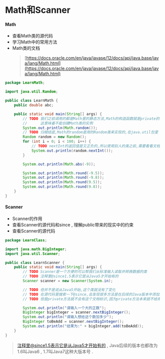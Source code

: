 # Math和Scanner

#### Math

* 查看Math类的源代码
* 学习Math中的常用方法
* Math类的文档
  > [https://docs.oracle.com/en/java/javase/12/docs/api/java.base/java/lang/Math.html](https://docs.oracle.com/en/java/javase/12/docs/api/java.base/java/lang/Math.html)

```java
package LearnMath;

import java.util.Random;

public class LearnMath {
    public double abc;

    public static void main(String[] args) {
        // TODO 我们之前调用的都是Math里的静态方法,Math的构造函数就是private的
        //      这意味着不能创建Math类的实例
        System.out.println(Math.random());
        // TODO 归根结底,Math的random是用的Random类来实现的,在java.util包里
        Random random = new Random();
        for (int i = 0; i < 100; i++) {
            // TODO nextInt的返回值是又正负的,所以使用别人的类之前,需要看看文档,避免出现问题
            System.out.println(random.nextInt());
        }

        System.out.println(Math.abs(-9));

        System.out.println(Math.round(-9.5));
        System.out.println(Math.round(-9.8));
        System.out.println(Math.round(9.5));
        System.out.println(Math.round(9.8));
    }
}
```

#### Scanner

* Scanner的作用
* 查看Scanner的源代码和since , 理解public带来的现实中的约束
* 查看Scanner的源代码

```java
package LearnClass;

import java.math.BigInteger;
import java.util.Scanner;

public class LearnScanner {
    public static void main(String[] args) {
        // TODO Scanner是一个方便的可以帮我们从标准输入读取并转换数据的类
        // TODO 注释里@since1.5表示它是从Java5才开始有的
        Scanner scanner = new Scanner(System.in);

        // TODO 但并不是说从Java5开始,这个类就没有了变化
        // TODO 在源代码里搜索一下@since,会发现很多方法是在后续的Java版本中添加进去的
        // TODO 但是private方法就不会有这个文档标识,因为private方法本来就不给用

        System.out.println("请输入一个大的正数");
        BigInteger bigInteger = scanner.nextBigInteger();
        System.out.println("请输入想给这个数加多少");
        BigInteger toBeAdd = scanner.nextBigInteger();
        System.out.println("结果为:" + bigInteger.add(toBeAdd));
    }
}
```

> 注释里@since1.5表示它是从Java5才开始有的 , Java后续的版本也都改为1.6叫Java6 , 1.7叫Java7这种大版本号 .




